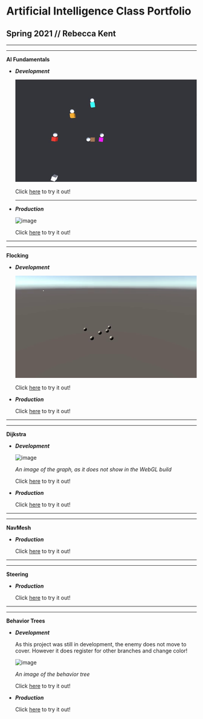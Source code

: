 # Artificial Intelligence Class Portfolio
## Spring 2021 // Rebecca Kent

-----------------------------------------------------------------------------------------------

-----------------------------------------------------------------------------------------------

**AI Fundamentals**

- **_Development_**

  ![gif](https://github.com/FracturedDiamond/AI_Portfolio/blob/main/PNGs/Fundamentals_Dev.gif?raw=true)

  Click [here](https://fractureddiamond.github.io/AI_Fundamentals/) to try it out!

  ---------------------------------------------------------------------------------------------
  
- **_Production_**

  ![image](https://user-images.githubusercontent.com/49692399/117167383-0ec0d300-ad7c-11eb-8d3d-f936e95af669.png)

  Click [here](https://fractureddiamond.github.io/AI_Fundamentals_Production/) to try it out!
  
-----------------------------------------------------------------------------------------------

-----------------------------------------------------------------------------------------------

**Flocking**

- **_Development_**

  ![gif](https://github.com/FracturedDiamond/AI_Portfolio/blob/main/PNGs/FlockingGif.gif?raw=true)

  Click [here](https://fractureddiamond.github.io/AI_Flocking_Development/) to try it out!
  
- **_Production_**

  Click [here](https://fractureddiamond.github.io/AI_Flocking_Production/) to try it out!
  
-----------------------------------------------------------------------------------------------

-----------------------------------------------------------------------------------------------

**Dijkstra**

- **_Development_**
  
  ![image](https://user-images.githubusercontent.com/49692399/117160420-f1890600-ad75-11eb-8f8d-f84b3d72b83c.png)
  
  _An image of the graph, as it does not show in the WebGL build_
  
  Click [here](https://fractureddiamond.github.io/Dijkstra_Development/) to try it out!
  
- **_Production_**

  Click [here](https://fractureddiamond.github.io/Dijkstra_Production/) to try it out!
  
-----------------------------------------------------------------------------------------------

-----------------------------------------------------------------------------------------------

**NavMesh**
  
- **_Production_**

  Click [here](https://fractureddiamond.github.io/NavMesh_Production/) to try it out!
  
-----------------------------------------------------------------------------------------------

-----------------------------------------------------------------------------------------------

**Steering**

- **_Production_**

  Click [here](https://fractureddiamond.github.io/AI_Steering_Production/) to try it out!
  
-----------------------------------------------------------------------------------------------

-----------------------------------------------------------------------------------------------

**Behavior Trees**

- **_Development_**
  
  As this project was still in development, the enemy does not move to cover. However it does register
  for other branches and change color!
  
  ![image](https://user-images.githubusercontent.com/49692399/117162634-cc959280-ad77-11eb-8e28-6c6393a801bf.png)
  
  _An image of the behavior tree_
  
  Click [here](https://fractureddiamond.github.io/AI_BehaviorTrees_Development/) to try it out!
  
- **_Production_**

  Click [here](https://fractureddiamond.github.io/AI_BehaviorTrees_Production_V02/) to try it out!
  
  
